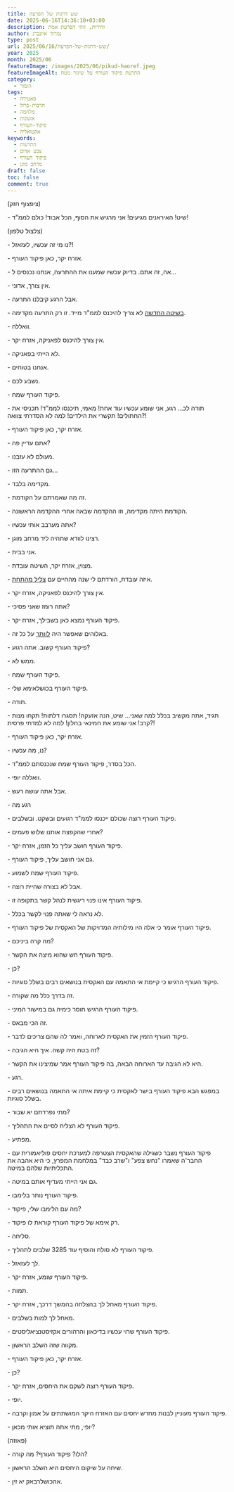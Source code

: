 ```yaml
---
title: שש דרגות של הפרעה
date: 2025-06-16T14:36:10+03:00
description: זהירות, זוהי הפרעת אמת
author: נמרוד איזנברג
type: post
url: 2025/06/16/שש-דרגות-של-הפרעה/
year: 2025
month: 2025/06
featureImage: /images/2025/06/pikud-haoref.jpeg
featureImageAlt: התרעת פיקוד העורף על שיגור מטח
category:
  - הומור
tags:
  - סאטירה
  - חרבות-ברזל
  - מלחמה
  - אזעקות
  - פיקוד-העורף
  - אקטואליה
keywords:
  - התרעות
  - צבע אדום
  - פיקוד העורף
  - מרחב מוגן
draft: false
toc: false
comment: true
---
```

(ציפצוף חזק)

\- שיט! האיראנים מגיעים! אני מרגיש את הסוף, הכל אבוד! כולם לממ"ד!

(צלצול טלפון)

\- נו מי זה עכשיו, לעזאזל?!

\- אזרח יקר, כאן פיקוד העורף.

\- אה, זה אתם. בדיוק עכשיו שמענו את ההתרעה, אנחנו נכנסים ל...

\- אין צורך, אדוני.

\- אבל הרגע קיבלנו התרעה.

\- [בשיטה החדשה](https://www.mako.co.il/news-military/f239747af17c5910/Article-fa924344e7e6791027.htm) לא צריך להיכנס לממ"ד מייד. זו רק התרעה מקדימה.

\- וואללה.

\- אין צורך להיכנס לפאניקה, אזרח יקר.

\- לא הייתי בפאניקה.

\- אנחנו בטוחים.

\- נשבע לכם.

\- פיקוד העורף שמח.

\- תודה לכ... רגע, אני שומע עכשיו עוד אחת! מאמי, תיכנסו לממ"ד! תכניסי את החתולים! תקשרי את הילדים! למה לא הסדרתי צוואה?!

\- אזרח יקר, כאן פיקוד העורף.

\- אתם עדיין פה?

\- מעולם לא עזבנו.

\- גם ההתרעה הזו...

\- מקדימה בלבד.

\- זה מה שאמרתם על הקודמת.

\- הקודמת היתה מקדימה, וזו ההקדמה שבאה אחרי ההקדמה הראשונה.

\- אתה מערבב אותי עכשיו?

\- רצינו לוודא שתהיה ליד מרחב מוגן.

\- אני בבית.

\- מצוין, אזרח יקר, השיטה עובדת.

\- איזה עובדת, הורדתם לי שנה מהחיים עם [צליל מהתחת](https://www.mako.co.il/nexter-news/Article-233f0c2e3394291026.htm?Partner=interlink).

\- אין צורך להיכנס לפאניקה, אזרח יקר.

\- אתה רומז שאני פסיכי?

\- פיקוד העורף נמצא כאן בשבילך, אזרח יקר.

\- באלוהים שאפשר היה [לוותר](https://www.mako.co.il/nexter-guide/Article-8293af607437791027.htm) על כל זה.

\- פיקוד העורף קשוב. אתה רגוע?

\- ממש לא.

\- פיקוד העורף שמח.

\- פיקוד העורף בכושלאימא שלי.

\- תודה. 

\- תגיד, אתה מקשיב בכלל למה שאני... שיט, הנה אזעקה! תסגרו דלתות! תקחו מנות קרב! אני שומע את חמינאי בחלון! למה לא למדתי פרסית?!

\- אזרח יקר, כאן פיקוד העורף.

\- נו, מה עכשיו?

\- הכל בסדר, פיקוד העורף שמח שנכנסתם לממ"ד.

\- וואללה יופי.

\- אבל אתה עושה רעש.

\- רגע מה

\- פיקוד העורף רוצה שכולם ייכנסו לממ"ד רגועים ובשקט. ובשלבים.

\- אחרי שהקפצת אותנו שלוש פעמים?

\- פיקוד העורף חושב עליך כל הזמן, אזרח יקר.

\- גם אני חושב עליך, פיקוד העורף.

\- פיקוד העורף שמח לשמוע.

\- אבל לא בצורה שהיית רוצה.

\- פיקוד העורף אינו פנוי ריגשית לנהל קשר בתקופה זו.

\- לא נראה לי שאתה פנוי לקשר בכלל.

\- פיקוד העורף אומר כי אלה היו מילותיה המדויקות של האקסית של פיקוד העורף.

\- מה קרה ביניכם?

\- פיקוד העורף חש שהוא מיצה את הקשר.

\- כן?

\- פיקוד העורף הרגיש כי קיימת אי התאמה עם האקסית בנושאים רבים בשלל סוגיות.

\- זה בדרך כלל מה שקורה.

\- פיקוד העורף הרגיש חוסר כימיה גם במישור המיני.

\- זה הכי מבאס.

\- פיקוד העורף הזמין את האקסית לארוחה, ואמר לה שהם צריכים לדבר.

\- זה בטח היה קשה. איך היא הגיבה?

\- היא לא הגיבה עד הארוחה הבאה, בה פיקוד העורף אמר שמיצינו את הקשר.

\- רגע.

\- במפגש הבא פיקוד העורף בישר לאקסית כי קיימת איתה אי התאמה בנושאים רבים בשלל סוגיות.

\- מתי נפרדתם יא שבור?

\- פיקוד העורף לא הצליח לסיים את התהליך.

\- מפתיע.

\- פיקוד העורף נשבר כשגילה שהאקסית הצטרפה למערכת יחסים פוליאמורית עם החבר'ה שאמרו "נחש צפע" ו"שרב כבד" במלחמת המפרץ, כי היא אהבה את התכליתיות שלהם במיטה.

\- גם אני הייתי מעדיף אותם במיטה.

\- פיקוד העורף נותר בלימבו.

\- מה עם הלימבו שלי, פיקוד?

\- רק אימא של פיקוד העורף קוראת לו פיקוד.

\- סליחה.

\- פיקוד העורף לא סולח והוסיף עוד 3285 שלבים לתהליך.

\- לך לעזאזל.

\- פיקוד העורף שומע, אזרח יקר.

\- תמות.

\- פיקוד העורף מאחל לך בהצלחה בהמשך דרכך, אזרח יקר.

\- מאחל לך למות בשלבים.

\- פיקוד העורף שרוי עכשיו בדיכאון והרהורים אקזיסטנציאליסטים.

\- מקווה שזה השלב הראשון.

\- אזרח יקר, כאן פיקוד העורף.

\- כן?

\- פיקוד העורף רוצה לשקם את היחסים, אזרח יקר.

\- יופי.

\- פיקוד העורף מעוניין לבנות מחדש יחסים עם האזרח היקר המושתתים על אמון וקרבה.

\- יופי, מתי אתה תוציא אותי מכאן?

(פאוזה)

\- הלו? פיקוד העורף? מה קורה?

\- שיחה על שיקום היחסים היא השלב הראשון.

\- אהכושלרבאק יא זין.